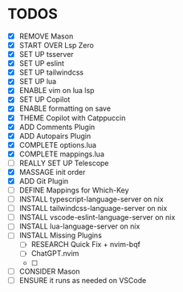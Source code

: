 # TODOS
- [x] REMOVE Mason
- [x] START OVER Lsp Zero
- [x] SET UP tsserver
- [x] SET UP eslint
- [x] SET UP tailwindcss
- [x] SET UP lua
- [x] ENABLE vim on lua lsp
- [x] SET UP Copilot
- [x] ENABLE formatting on save
- [x] THEME Copilot with Catppuccin
- [x] ADD Comments Plugin
- [x] ADD Autopairs Plugin
- [x] COMPLETE options.lua
- [x] COMPLETE mappings.lua
- [ ] REALLY SET UP Telescope
- [x] MASSAGE init order
- [x] ADD Git Plugin
- [ ] DEFINE Mappings for Which-Key
- [ ] INSTALL typescript-language-server on nix
- [ ] INSTALL tailwindcss-language-server on nix
- [ ] INSTALL vscode-eslint-language-server on nix
- [ ] INSTALL lua-language-server on nix
- [ ] INSTALL Missing Plugins
  - [ ] RESEARCH Quick Fix + nvim-bqf 
  - [ ] ChatGPT.nvim
  - [ ]
- [ ] CONSIDER Mason
- [ ] ENSURE it runs as needed on VSCode
